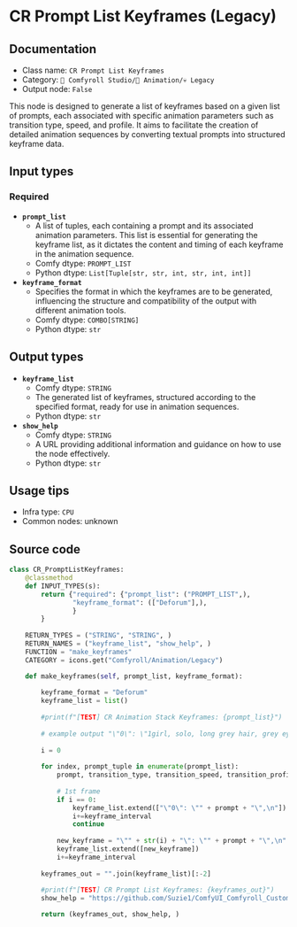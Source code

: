 # CR Prompt List Keyframes (Legacy)
## Documentation
- Class name: `CR Prompt List Keyframes`
- Category: `🧩 Comfyroll Studio/🎥 Animation/💀 Legacy`
- Output node: `False`

This node is designed to generate a list of keyframes based on a given list of prompts, each associated with specific animation parameters such as transition type, speed, and profile. It aims to facilitate the creation of detailed animation sequences by converting textual prompts into structured keyframe data.
## Input types
### Required
- **`prompt_list`**
    - A list of tuples, each containing a prompt and its associated animation parameters. This list is essential for generating the keyframe list, as it dictates the content and timing of each keyframe in the animation sequence.
    - Comfy dtype: `PROMPT_LIST`
    - Python dtype: `List[Tuple[str, str, int, str, int, int]]`
- **`keyframe_format`**
    - Specifies the format in which the keyframes are to be generated, influencing the structure and compatibility of the output with different animation tools.
    - Comfy dtype: `COMBO[STRING]`
    - Python dtype: `str`
## Output types
- **`keyframe_list`**
    - Comfy dtype: `STRING`
    - The generated list of keyframes, structured according to the specified format, ready for use in animation sequences.
    - Python dtype: `str`
- **`show_help`**
    - Comfy dtype: `STRING`
    - A URL providing additional information and guidance on how to use the node effectively.
    - Python dtype: `str`
## Usage tips
- Infra type: `CPU`
- Common nodes: unknown


## Source code
```python
class CR_PromptListKeyframes:
    @classmethod
    def INPUT_TYPES(s):
        return {"required": {"prompt_list": ("PROMPT_LIST",),
                "keyframe_format": (["Deforum"],),
                }         
        }
    
    RETURN_TYPES = ("STRING", "STRING", )
    RETURN_NAMES = ("keyframe_list", "show_help", )
    FUNCTION = "make_keyframes"
    CATEGORY = icons.get("Comfyroll/Animation/Legacy")

    def make_keyframes(self, prompt_list, keyframe_format):
    
        keyframe_format = "Deforum"
        keyframe_list = list()
        
        #print(f"[TEST] CR Animation Stack Keyframes: {prompt_list}") 
        
        # example output "\"0\": \"1girl, solo, long grey hair, grey eyes, black sweater, dancing\"",
        
        i = 0
            
        for index, prompt_tuple in enumerate(prompt_list):
            prompt, transition_type, transition_speed, transition_profile, keyframe_interval, loops = prompt_tuple
            
            # 1st frame
            if i == 0:
                keyframe_list.extend(["\"0\": \"" + prompt + "\",\n"])
                i+=keyframe_interval  
                continue
                
            new_keyframe = "\"" + str(i) + "\": \"" + prompt + "\",\n"
            keyframe_list.extend([new_keyframe])
            i+=keyframe_interval 
        
        keyframes_out = "".join(keyframe_list)[:-2]
        
        #print(f"[TEST] CR Prompt List Keyframes: {keyframes_out}")   
        show_help = "https://github.com/Suzie1/ComfyUI_Comfyroll_CustomNodes/wiki/Prompt-Nodes#cr-prompt-list-keyframes"

        return (keyframes_out, show_help, )

```

